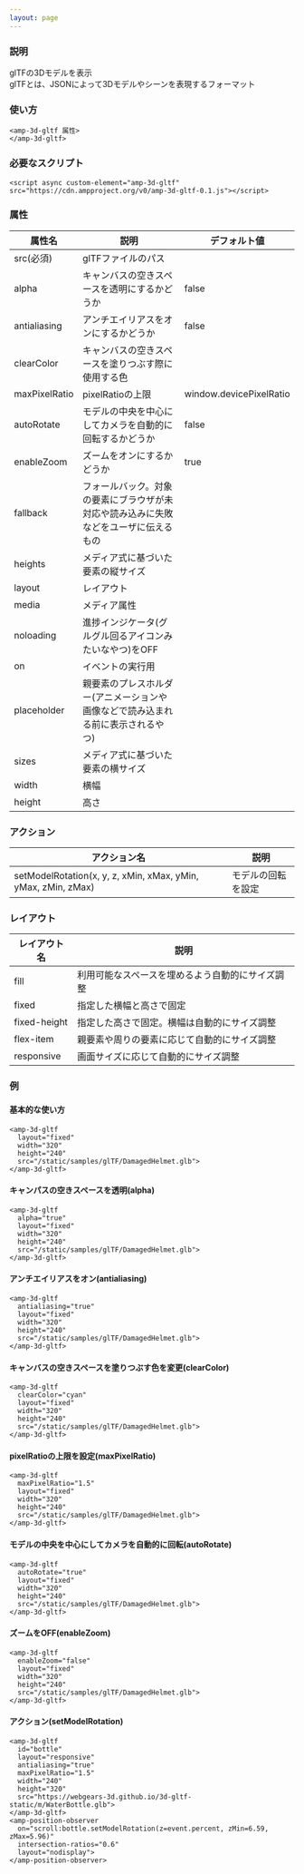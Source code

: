 ```yaml
---
layout: page
---
```


### 説明

glTFの3Dモデルを表示  
glTFとは、JSONによって3Dモデルやシーンを表現するフォーマット

### 使い方

    <amp-3d-gltf 属性>
    </amp-3d-gltf>

### 必要なスクリプト

    <script async custom-element="amp-3d-gltf" src="https://cdn.ampproject.org/v0/amp-3d-gltf-0.1.js"></script>

### 属性

| 属性名        | 説明                                                   | デフォルト値                 |
|---------------|--------------------------------------------------------|-------------------------|
| src(必須)     | glTFファイルのパス                                            |                         |
| alpha         | キャンバスの空きスペースを透明にするかどうか                              | false                   |
| antialiasing  | アンチエイリアスをオンにするかどうか                                     | false                   |
| clearColor    | キャンバスの空きスペースを塗りつぶす際に使用する色                        |                         |
| maxPixelRatio | pixelRatioの上限                                        | window.devicePixelRatio |
| autoRotate    | モデルの中央を中心にしてカメラを自動的に回転するかどうか                  | false                   |
| enableZoom    | ズームをオンにするかどうか                                          | true                    |
| fallback      | フォールバック。対象の要素にブラウザが未対応や読み込みに失敗などをユーザに伝えるもの |                         |
| heights       | メディア式に基づいた要素の縦サイズ                                 |                         |
| layout        | レイアウト                                                  |                         |
| media         | メディア属性                                               |                         |
| noloading     | 進捗インジケータ(グルグル回るアイコンみたいなやつ)をOFF                      |                         |
| on            | イベントの実行用                                            |                         |
| placeholder   | 親要素のプレスホルダー(アニメーションや画像などで読み込まれる前に表示されるやつ)    |                         |
| sizes         | メディア式に基づいた要素の横サイズ                                 |                         |
| width         | 横幅                                                   |                         |
| height        | 高さ                                                    |                         |

### アクション

| アクション名                                                       | 説明          |
|---------------------------------------------------------------|-------------|
| setModelRotation(x, y, z, xMin, xMax, yMin, yMax, zMin, zMax) | モデルの回転を設定 |

### レイアウト

| レイアウト名      | 説明                               |
|--------------|----------------------------------|
| fill         | 利用可能なスペースを埋めるよう自動的にサイズ調整 |
| fixed        | 指定した横幅と高さで固定                |
| fixed-height | 指定した高さで固定。横幅は自動的にサイズ調整 |
| flex-item    | 親要素や周りの要素に応じて自動的にサイズ調整 |
| responsive   | 画面サイズに応じて自動的にサイズ調整         |

### 例

#### 基本的な使い方

    <amp-3d-gltf
      layout="fixed"
      width="320"
      height="240"
      src="/static/samples/glTF/DamagedHelmet.glb">
    </amp-3d-gltf>

#### キャンパスの空きスペースを透明(alpha)

    <amp-3d-gltf
      alpha="true"
      layout="fixed"
      width="320"
      height="240"
      src="/static/samples/glTF/DamagedHelmet.glb">
    </amp-3d-gltf>

#### アンチエイリアスをオン(antialiasing)

    <amp-3d-gltf
      antialiasing="true"
      layout="fixed"
      width="320"
      height="240"
      src="/static/samples/glTF/DamagedHelmet.glb">
    </amp-3d-gltf>

#### キャンバスの空きスペースを塗りつぶす色を変更(clearColor)

    <amp-3d-gltf
      clearColor="cyan"
      layout="fixed"
      width="320"
      height="240"
      src="/static/samples/glTF/DamagedHelmet.glb">
    </amp-3d-gltf>

#### pixelRatioの上限を設定(maxPixelRatio)

    <amp-3d-gltf
      maxPixelRatio="1.5"
      layout="fixed"
      width="320"
      height="240"
      src="/static/samples/glTF/DamagedHelmet.glb">
    </amp-3d-gltf>

#### モデルの中央を中心にしてカメラを自動的に回転(autoRotate)

    <amp-3d-gltf
      autoRotate="true"
      layout="fixed"
      width="320"
      height="240"
      src="/static/samples/glTF/DamagedHelmet.glb">
    </amp-3d-gltf>

#### ズームをOFF(enableZoom)

    <amp-3d-gltf
      enableZoom="false"
      layout="fixed"
      width="320"
      height="240"
      src="/static/samples/glTF/DamagedHelmet.glb">
    </amp-3d-gltf>

#### アクション(setModelRotation)

    <amp-3d-gltf
      id="bottle"
      layout="responsive"
      antialiasing="true"
      maxPixelRatio="1.5"
      width="240"
      height="320"
      src="https://webgears-3d.github.io/3d-gltf-static/m/WaterBottle.glb">
    </amp-3d-gltf>
    <amp-position-observer
      on="scroll:bottle.setModelRotation(z=event.percent, zMin=6.59, zMax=5.96)"
      intersection-ratios="0.6"
      layout="nodisplay">
    </amp-position-observer>
